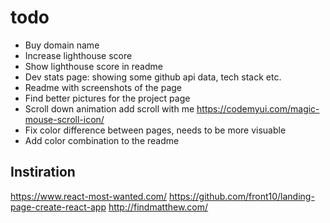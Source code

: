 # todo

- Buy domain name
- Increase lighthouse score
- Show lighthouse score in readme
- Dev stats page: showing some github api data, tech stack etc.
- Readme with screenshots of the page
- Find better pictures for the project page
- Scroll down animation add scroll with me https://codemyui.com/magic-mouse-scroll-icon/
- Fix color difference between pages, needs to be more visuable
- Add color combination to the readme

## Instiration

https://www.react-most-wanted.com/
https://github.com/front10/landing-page-create-react-app
http://findmatthew.com/


